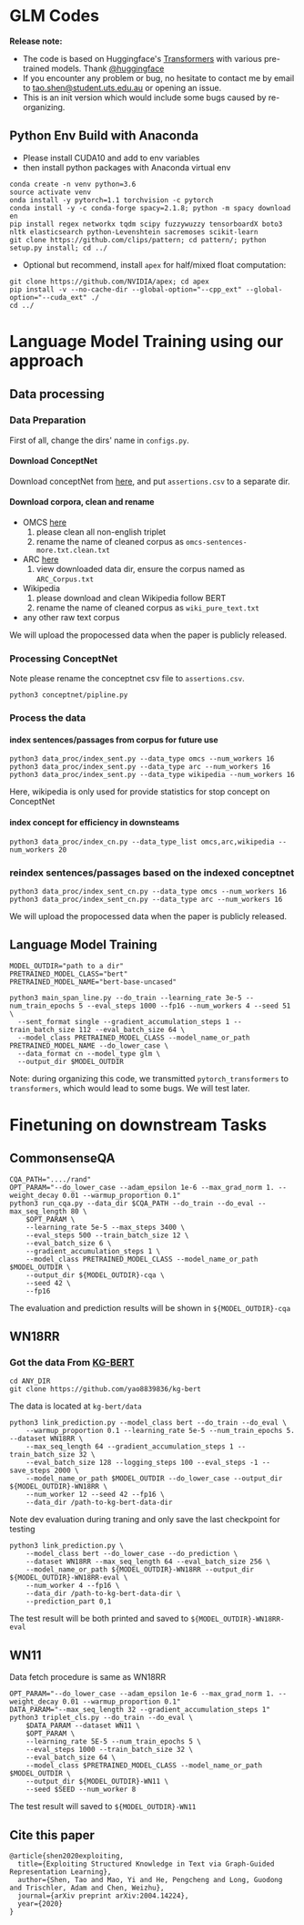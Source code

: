 
# GLM Codes

**Release note:**
* The code is based on Huggingface's [Transformers](https://github.com/huggingface/transformers) with various pre-trained models. Thank [@huggingface](https://github.com/huggingface)
* If you encounter any problem or bug, no hesitate to contact me by email to [tao.shen@student.uts.edu.au](tao.shen@student.uts.edu.au) or opening an issue. 
* This is an init version which would include some bugs caused by re-organizing. 

## Python Env Build with Anaconda

* Please install CUDA10 and add to env variables
* then install python packages with Anaconda virtual env
```
conda create -n venv python=3.6
source activate venv
onda install -y pytorch=1.1 torchvision -c pytorch
conda install -y -c conda-forge spacy=2.1.8; python -m spacy download en
pip install regex networkx tqdm scipy fuzzywuzzy tensorboardX boto3 nltk elasticsearch python-Levenshtein sacremoses scikit-learn
git clone https://github.com/clips/pattern; cd pattern/; python setup.py install; cd ../
```
* Optional but recommend, install `apex` for half/mixed float computation:
```
git clone https://github.com/NVIDIA/apex; cd apex
pip install -v --no-cache-dir --global-option="--cpp_ext" --global-option="--cuda_ext" ./
cd ../
```


# Language Model Training using our approach



## Data processing

### Data Preparation

First of all, change the dirs' name in `configs.py`.

#### Download ConceptNet

Download conceptNet from [here](https://s3.amazonaws.com/conceptnet/downloads/2019/edges/conceptnet-assertions-5.7.0.csv.gz),
and put `assertions.csv` to a separate dir.

#### Download corpora, clean and rename 
* OMCS [here](https://s3.amazonaws.com/conceptnet/downloads/2018/omcs-sentences-more.txt)
    1. please clean all non-english triplet
    2. rename the name of cleaned corpus as `omcs-sentences-more.txt.clean.txt`  
* ARC [here](http://data.allenai.org/arc/)
    1. view downloaded data dir, ensure the corpus named as `ARC_Corpus.txt` 
* Wikipedia
    1. please download and clean Wikipedia follow BERT
    2. rename the name of cleaned corpus as `wiki_pure_text.txt`
* any other raw text corpus

We will upload the propocessed data when the paper is publicly released.


### Processing ConceptNet
Note please rename the conceptnet csv file to `assertions.csv`.

```
python3 conceptnet/pipline.py
```

### Process the data

#### index sentences/passages from corpus for future use
```
python3 data_proc/index_sent.py --data_type omcs --num_workers 16
python3 data_proc/index_sent.py --data_type arc --num_workers 16
python3 data_proc/index_sent.py --data_type wikipedia --num_workers 16
```
Here, wikipedia is only used for provide statistics for stop concept on ConceptNet 

#### index concept for efficiency in downsteams
```
python3 data_proc/index_cn.py --data_type_list omcs,arc,wikipedia --num_workers 20
```

### reindex sentences/passages based on the indexed conceptnet
```
python3 data_proc/index_sent_cn.py --data_type omcs --num_workers 16
python3 data_proc/index_sent_cn.py --data_type arc --num_workers 16
```

We will upload the propocessed data when the paper is publicly released.


## Language Model Training


```
MODEL_OUTDIR="path to a dir"
PRETRAINED_MODEL_CLASS="bert"
PRETRAINED_MODEL_NAME="bert-base-uncased"

python3 main_span_line.py --do_train --learning_rate 3e-5 --num_train_epochs 5 --eval_steps 1000 --fp16 --num_workers 4 --seed 51 \
  --sent_format single --gradient_accumulation_steps 1 --train_batch_size 112 --eval_batch_size 64 \
  --model_class PRETRAINED_MODEL_CLASS --model_name_or_path PRETRAINED_MODEL_NAME --do_lower_case \
  --data_format cn --model_type glm \
  --output_dir $MODEL_OUTDIR
```

Note: during organizing this code, we transmitted `pytorch_transformers` 
to `transformers`, which would lead to some bugs. We will test later.


# Finetuning on downstream Tasks

## CommonsenseQA

```
CQA_PATH="..../rand"
OPT_PARAM="--do_lower_case --adam_epsilon 1e-6 --max_grad_norm 1. --weight_decay 0.01 --warmup_proportion 0.1"
python3 run_cqa.py --data_dir $CQA_PATH --do_train --do_eval --max_seq_length 80 \
    $OPT_PARAM \
    --learning_rate 5e-5 --max_steps 3400 \
    --eval_steps 500 --train_batch_size 12 \
    --eval_batch_size 6 \
    --gradient_accumulation_steps 1 \
    --model_class PRETRAINED_MODEL_CLASS --model_name_or_path $MODEL_OUTDIR \
    --output_dir ${MODEL_OUTDIR}-cqa \
    --seed 42 \
    --fp16
```

The evaluation and prediction results will be shown in `${MODEL_OUTDIR}-cqa`


## WN18RR

### Got the data From [KG-BERT](https://arxiv.org/abs/1909.03193)

```
cd ANY_DIR
git clone https://github.com/yao8839836/kg-bert
```
The data is located at `kg-bert/data`

```
python3 link_prediction.py --model_class bert --do_train --do_eval \
    --warmup_proportion 0.1 --learning_rate 5e-5 --num_train_epochs 5. --dataset WN18RR \
    --max_seq_length 64 --gradient_accumulation_steps 1 --train_batch_size 32 \
    --eval_batch_size 128 --logging_steps 100 --eval_steps -1 --save_steps 2000 \
    --model_name_or_path $MODEL_OUTDIR --do_lower_case --output_dir ${MODEL_OUTDIR}-WN18RR \
    --num_worker 12 --seed 42 --fp16 \
    --data_dir /path-to-kg-bert-data-dir
```
Note dev evaluation during traning and only save the last checkpoint for testing
```
python3 link_prediction.py \
    --model_class bert --do_lower_case --do_prediction \
    --dataset WN18RR --max_seq_length 64 --eval_batch_size 256 \
    --model_name_or_path ${MODEL_OUTDIR}-WN18RR --output_dir ${MODEL_OUTDIR}-WN18RR-eval \
    --num_worker 4 --fp16 \
    --data_dir /path-to-kg-bert-data-dir \
    --prediction_part 0,1
```
The test result will be both printed and saved to `${MODEL_OUTDIR}-WN18RR-eval`

## WN11

Data fetch procedure is same as WN18RR

```
OPT_PARAM="--do_lower_case --adam_epsilon 1e-6 --max_grad_norm 1. --weight_decay 0.01 --warmup_proportion 0.1"
DATA_PARAM="--max_seq_length 32 --gradient_accumulation_steps 1"
python3 triplet_cls.py --do_train --do_eval \
    $DATA_PARAM --dataset WN11 \
    $OPT_PARAM \
    --learning_rate 5E-5 --num_train_epochs 5 \
    --eval_steps 1000 --train_batch_size 32 \
    --eval_batch_size 64 \
    --model_class $PRETRAINED_MODEL_CLASS --model_name_or_path $MODEL_OUTDIR \
    --output_dir ${MODEL_OUTDIR}-WN11 \
    --seed $SEED --num_worker 8
```

The test result will saved to `${MODEL_OUTDIR}-WN11`

## Cite this paper

```
@article{shen2020exploiting,
  title={Exploiting Structured Knowledge in Text via Graph-Guided Representation Learning},
  author={Shen, Tao and Mao, Yi and He, Pengcheng and Long, Guodong and Trischler, Adam and Chen, Weizhu},
  journal={arXiv preprint arXiv:2004.14224},
  year={2020}
}
```



